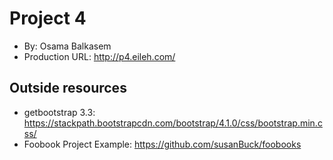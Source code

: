 # Project 4
+ By: Osama Balkasem
+ Production URL: <http://p4.eileh.com/>

## Outside resources
+ getbootstrap 3.3: <https://stackpath.bootstrapcdn.com/bootstrap/4.1.0/css/bootstrap.min.css/>
+ Foobook Project Example: <https://github.com/susanBuck/foobooks>